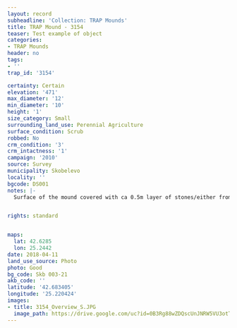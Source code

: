 ```yaml
---
layout: record
subheadline: 'Collection: TRAP Mounds'
title: TRAP Mound - 3154
teaser: Test example of object
categories:
- TRAP Mounds
header: no
tags:
- ''
trap_id: '3154'

certainty: Certain
elevation: '471'
max_diameter: '12'
min_diameter: '10'
height: '1'
size_category: Small
surrounding_land_use: Perennial Agriculture
surface_condition: Scrub
robbed: No
crm_condition: '3'
crm_intactness: '1'
campaign: '2010'
source: Survey
municipality: Skobelevo
locality: ''
bgcode: DS001
notes: |-
  Surface of the mound covered with ca 0.5m layer of stones/either from the surrounding pasture or from the mound.


rights: standard


maps:
  lat: 42.6285
  lon: 25.2442
date: 2018-04-11
land_use_source: Photo
photo: Good
bg_code: Skb 003-21
akb_code: ''
latitude: '42.683405'
longitude: '25.220424'
images:
- title: 3154_Overview_S.JPG
  image_path: https://drive.google.com/uc?id=0B3Rg88wZDQscUnJNRW5VU3otTVk
---
```

